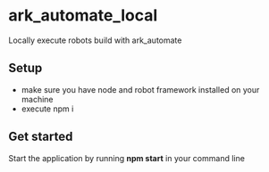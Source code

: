 # ark_automate_local

Locally execute robots build with ark_automate

## Setup

- make sure you have node and robot framework installed on your machine
- execute npm i

## Get started

Start the application by running **npm start** in your command line
